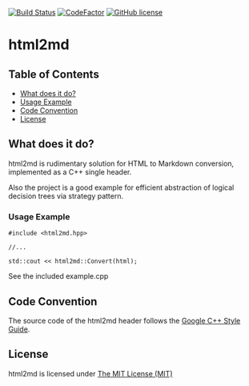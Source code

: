 [![Build Status](https://travis-ci.org/kstenschke/html2md.svg?branch=master)](https://travis-ci.org/kstenschke/html2md)
[![CodeFactor](https://www.codefactor.io/repository/github/kstenschke/html2md/badge/master)](https://www.codefactor.io/repository/github/kstenschke/html2md/overview/master)
[![GitHub license](https://img.shields.io/badge/license-mit-blue.svg)](https://raw.githubusercontent.com/kstenschke/html2md/master/LICENSE)

html2md
=======

## Table of Contents

- [What does it do?](#what-does-it-do?)
- [Usage Example](#usage-example) 
- [Code Convention](#code-convention)
- [License](#license)


## What does it do?

html2md is rudimentary solution for HTML to Markdown conversion, implemented as a C++ single header.  

Also the project is a good example for efficient abstraction of logical decision trees via strategy pattern.


### Usage Example

````
#include <html2md.hpp>

//...

std::cout << html2md::Convert(html);
````

See the included example.cpp 


Code Convention
---------------

The source code of the html2md header follows the 
[Google C++ Style Guide](https://google.github.io/styleguide/cppguide.html).  


License
-------

html2md is licensed under
[The MIT License (MIT)](https://opensource.org/licenses/MIT)
